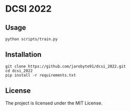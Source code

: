 # DCSI 2022

## Usage

    python scripts/train.py

## Installation

    git clone https://github.com/jarobyte91/dcsi_2022.git
    cd dcsi_2022
    pip install -r requirements.txt

## License

The project is licensed under the MIT License.
